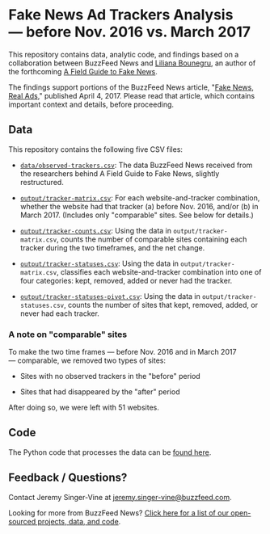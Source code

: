 # Fake News Ad Trackers Analysis — before Nov. 2016 vs. March 2017

This repository contains data, analytic code, and findings based on a collaboration between BuzzFeed News and [Liliana Bounegru](https://github.com/lilianabounegru), an author of the forthcoming [A Field Guide to Fake News](http://fakenews.publicdatalab.org/).

The findings support portions of the BuzzFeed News article, "[Fake News, Real Ads](https://www.buzzfeed.com/craigsilverman/fake-news-real-ads)," published April 4, 2017. Please read that article, which contains important context and details, before proceeding.

## Data

This repository contains the following five CSV files:

- [`data/observed-trackers.csv`](data/observed-trackers.csv): The data BuzzFeed News received from the researchers behind A Field Guide to Fake News, slightly restructured.

- [`output/tracker-matrix.csv`](output/tracker-matrix.csv): For each website-and-tracker combination, whether the website had that tracker (a) before Nov. 2016, and/or (b) in March 2017. (Includes only "comparable" sites. See below for details.)

- [`output/tracker-counts.csv`](output/tracker-counts.csv): Using the data in `output/tracker-matrix.csv`, counts the number of comparable sites containing each tracker during the two timeframes, and the net change.

- [`output/tracker-statuses.csv`](output/tracker-statuses.csv): Using the data in `output/tracker-matrix.csv`, classifies each website-and-tracker combination into one of four categories: kept, removed, added or never had the tracker.

- [`output/tracker-statuses-pivot.csv`](output/tracker-statuses-pivot.csv): Using the data in `output/tracker-statuses.csv`, counts the number of sites that kept, removed, added, or never had each tracker.

### A note on "comparable" sites

To make the two time frames — before Nov. 2016 and in March 2017 — comparable, we removed two types of sites:

- Sites with no observed trackers in the "before" period

- Sites that had disappeared by the "after" period

After doing so, we were left with 51 websites.

## Code

The Python code that processes the data can be [found here](notebooks/analysis.ipynb).

## Feedback / Questions?

Contact Jeremy Singer-Vine at jeremy.singer-vine@buzzfeed.com.

Looking for more from BuzzFeed News? [Click here for a list of our open-sourced projects, data, and code](https://github.com/BuzzFeedNews/everything).
